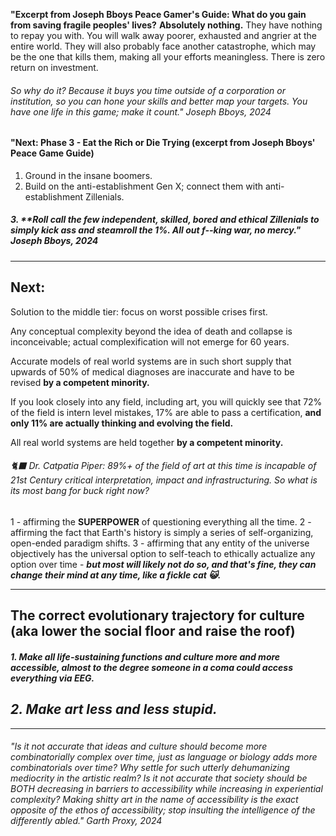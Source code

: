 




 **"Excerpt from Joseph Bboys Peace Gamer's Guide: What do you gain from saving fragile peoples' lives?** **Absolutely nothing.** They have nothing to repay you with. You will walk away poorer, exhausted and angrier at the entire world. They will also probably face another catastrophe, which may be the one that kills them, making all your efforts meaningless. There is zero return on investment.
###### So why do it? Because it buys you time outside of a corporation or institution, so you can hone your skills and better map your targets. You have one life in this game; make it count." Joseph Bboys, 2024








#### "Next: Phase 3 - Eat the Rich or Die Trying (excerpt from Joseph Bboys' Peace Game Guide)

1. Ground in the insane boomers.
2. Build on the anti-establishment Gen X; connect them with anti-establishment Zillenials.
##### 3. **Roll call the few independent, skilled, bored and ethical Zillenials to simply kick ass and steamroll the 1%. All out f--king war, no mercy." Joseph Bboys, 2024
---







## Next:

Solution to the middle tier: focus on worst possible crises first. 

Any conceptual complexity beyond the idea of death and collapse is inconceivable; actual complexification will not emerge for 60 years.





Accurate models of real world systems are in such short supply that upwards of 50% of medical diagnoses are inaccurate and have to be revised **by a competent minority.**

If you look closely into any field, including art, you will quickly see that 72% of the field is intern level mistakes, 17% are able to pass a certification, **and only 11% are actually thinking and evolving the field.**

All real world systems are held together **by a competent minority.**




###### 🐈‍⬛️ Dr. Catpatia Piper: 89%+ of the field of art at this time is incapable of 21st Century critical interpretation, impact and infrastructuring. So what is its most bang for buck right now? 

1 - affirming the **SUPERPOWER** of questioning everything all the time.
2 - affirming the fact that Earth's history is simply a series of self-organizing, open-ended paradigm shifts. 
3 - affirming that any entity of the universe objectively has the universal option to self-teach to ethically actualize any option over time - ***but most will likely not do so, and that's fine, they can change their mind at any time, like a fickle cat 😺.***

----






## The correct evolutionary trajectory for culture (aka lower the social floor and raise the roof)

##### 1. Make all life-sustaining functions and culture more and more accessible, almost to the degree someone in a coma could access everything via EEG.

## ***2. Make art less and less stupid.***

---



###### "Is it not accurate that ideas and culture should become more combinatorially complex over time, just as language or biology adds more combinatorials over time? Why settle for such utterly dehumanizing mediocrity in the artistic realm? Is it not accurate that society should be BOTH decreasing in barriers to accessibility while increasing in experiential complexity? Making shitty art in the name of accessibility is the exact opposite of the ethos of accessibility; stop insulting the intelligence of the differently abled." Garth Proxy, 2024







